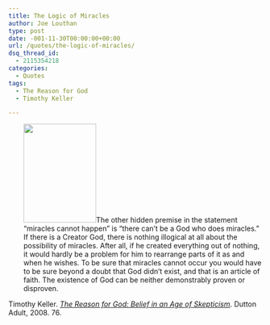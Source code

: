 ```yaml
---
title: The Logic of Miracles
author: Joe Louthan
type: post
date: -001-11-30T00:00:00+00:00
url: /quotes/the-logic-of-miracles/
dsq_thread_id:
  - 2115354218
categories:
  - Quotes
tags:
  - The Reason for God
  - Timothy Keller

---
```

<p style="padding-left: 30px;">
  <a href="https://i1.wp.com/theologic.us/wp-content/uploads/2012/08/tim_keller.jpeg"><img class="alignright size-full wp-image-420" title="tim_keller" src="https://i1.wp.com/theologic.us/wp-content/uploads/2012/08/tim_keller.jpeg?resize=144%2C196" alt="" width="144" height="196" data-recalc-dims="1" /></a>The other hidden premise in the statement &#8220;miracles cannot happen&#8221; is &#8220;there can’t be a God who does miracles.&#8221; If there is a Creator God, there is nothing illogical at all about the possibility of miracles. After all, if he created everything out of nothing, it would hardly be a problem for him to rearrange parts of it as and when he wishes. To be sure that miracles cannot occur you would have to be sure beyond a doubt that God didn’t exist, and that is an article of faith. The existence of God can be neither demonstrably proven or disproven.
</p>

Timothy Keller. <a href="https://www.amazon.com/dp/1594483493/ref=as_li_ss_til?tag=iamlipr-20&camp=0&creative=0&linkCode=as4&creativeASIN=1594483493&adid=1394S4SHGFA50VMTAQEK&" target="_blank"><em>The Reason for God: Belief in an Age of Skepticism</em></a>. Dutton Adult, 2008. 76.